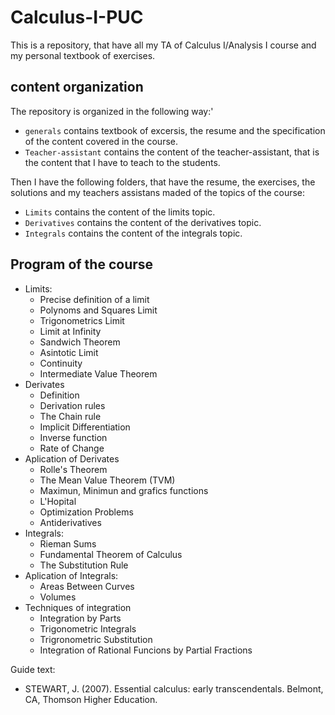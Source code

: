 # Calculus-I-PUC
This is a repository, that have all my TA of Calculus I/Analysis I course and my personal textbook of exercises.

## content organization

The repository is organized in the following way:'

- `generals` contains textbook of excersis, the resume and the specification of the content covered in the course.
- `Teacher-assistant` contains the content of the teacher-assistant, that is the content that I have to teach to the students.

Then I have the following folders, that have the resume, the exercises, the solutions and my teachers assistans maded of the topics of the course:

- `Limits` contains the content of the limits topic.
- `Derivatives` contains the content of the derivatives topic.
- `Integrals` contains the content of the integrals topic.

## Program of the course

- Limits:
  - Precise definition of a limit
  - Polynoms and Squares Limit
  - Trigonometrics Limit
  - Limit at Infinity
  - Sandwich Theorem
  - Asintotic Limit
  - Continuity
  - Intermediate Value Theorem
- Derivates
  - Definition
  - Derivation rules
  - The Chain rule
  - Implicit Differentiation
  - Inverse function
  - Rate of Change
- Aplication of Derivates
  - Rolle's Theorem
  - The Mean Value Theorem (TVM)
  - Maximun, Minimun and grafics functions
  - L'Hopital
  - Optimization Problems
  - Antiderivatives
- Integrals:
  - Rieman Sums
  - Fundamental Theorem of Calculus
  - The Substitution Rule
- Aplication of Integrals:
  - Areas Between Curves
  - Volumes
- Techniques of integration
  - Integration by Parts
  - Trigonometric Integrals
  - Trigronometric Substitution
  - Integration of Rational Funcions by Partial Fractions

Guide text:

- STEWART, J. (2007). Essential calculus: early transcendentals. Belmont, CA, Thomson Higher Education.
